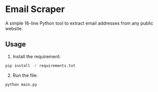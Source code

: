 # Email Scraper

A simple 16-line Python tool to extract email addresses from any public website.

## Usage
1. Install the requirement:
```bash
pip install -r requirements.txt
```
2. Run the file:
```bash
python main.py
```
